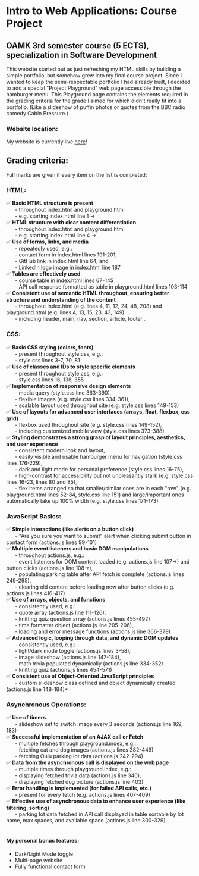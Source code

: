 # Intro to Web Applications: Course Project

## OAMK 3rd semester course (5 ECTS), specialization in Software Development

This website started out as just refreshing my HTML skills by building a simple portfolio, but somehow grew into my final course project. Since I wanted to keep the semi-respectable portfolio I had already built, I decided to add a special "Project Playground" web page accessible through the hamburger menu. This Playground page contains the elements required in the grading criteria for the grade I aimed for which didn't really fit into a portfolio. (Like a slideshow of puffin photos or quotes from the BBC radio comedy Cabin Pressure.)

### Website location:

My website is currently live [here](https://sannatikk.github.io/web-kurssi-testiprojekti/)!

## Grading criteria:

Full marks are given if every item on the list is completed:

### HTML:
✅ **Basic HTML structure is present**  
    &nbsp;&nbsp;&nbsp;&nbsp;&nbsp;&nbsp;- throughout index.html and playground.html  
    &nbsp;&nbsp;&nbsp;&nbsp;&nbsp;&nbsp;- e.g. starting index.html line 1 ->  
✅ **HTML structure with clear content differentiation**  
    &nbsp;&nbsp;&nbsp;&nbsp;&nbsp;&nbsp;- throughout index.html and playground.html  
    &nbsp;&nbsp;&nbsp;&nbsp;&nbsp;&nbsp;- e.g. starting index.html line 4 ->  
✅ **Use of forms, links, and media**  
    &nbsp;&nbsp;&nbsp;&nbsp;&nbsp;&nbsp;- repeatedly used, e.g.:  
    &nbsp;&nbsp;&nbsp;&nbsp;&nbsp;&nbsp;- contact form in index.html lines 191-201,  
    &nbsp;&nbsp;&nbsp;&nbsp;&nbsp;&nbsp;- GitHub link in index.html line 64, and  
    &nbsp;&nbsp;&nbsp;&nbsp;&nbsp;&nbsp;- LinkedIn logo image in index.html line 187  
✅ **Tables are effectively used**  
    &nbsp;&nbsp;&nbsp;&nbsp;&nbsp;&nbsp;- course table in index.html lines 67-145  
    &nbsp;&nbsp;&nbsp;&nbsp;&nbsp;&nbsp;- API call response formatted as table in playground.html lines 103-114  
✅ **Consistent use of semantic HTML throughout, ensuring better structure and understanding of the content**  
    &nbsp;&nbsp;&nbsp;&nbsp;&nbsp;&nbsp;- throughout index.html (e.g. lines 4, 11, 12, 24, 48, 208) and playground.html (e.g. lines 4, 13, 15, 23, 43, 149)  
    &nbsp;&nbsp;&nbsp;&nbsp;&nbsp;&nbsp;- including header, main, nav, section, article, footer...

### CSS:
✅ **Basic CSS styling (colors, fonts)**  
    &nbsp;&nbsp;&nbsp;&nbsp;&nbsp;&nbsp;- present throughout style.css, e.g.:  
    &nbsp;&nbsp;&nbsp;&nbsp;&nbsp;&nbsp;- style.css lines 3-7, 70, 81  
✅ **Use of classes and IDs to style specific elements**  
    &nbsp;&nbsp;&nbsp;&nbsp;&nbsp;&nbsp;- present throughout style.css, e.g.:  
    &nbsp;&nbsp;&nbsp;&nbsp;&nbsp;&nbsp;- style.css lines 16, 138, 355  
✅ **Implementation of responsive design elements**  
    &nbsp;&nbsp;&nbsp;&nbsp;&nbsp;&nbsp;- media query (style.css line 363-390),  
    &nbsp;&nbsp;&nbsp;&nbsp;&nbsp;&nbsp;- flexible images (e.g. style.css lines 334-361),  
    &nbsp;&nbsp;&nbsp;&nbsp;&nbsp;&nbsp;- scalable layout used throughout site (e.g. style.css lines 149-153)  
✅ **Use of layouts for advanced user interfaces (arrays, float, flexbox, css grid)**  
    &nbsp;&nbsp;&nbsp;&nbsp;&nbsp;&nbsp;- flexbox used throughout site (e.g. style.css lines 149-152),  
    &nbsp;&nbsp;&nbsp;&nbsp;&nbsp;&nbsp;- including customized mobile view (style.css lines 373-388)  
✅ **Styling demonstrates a strong grasp of layout principles, aesthetics, and user experience**  
    &nbsp;&nbsp;&nbsp;&nbsp;&nbsp;&nbsp;- consistent modern look and layout,  
    &nbsp;&nbsp;&nbsp;&nbsp;&nbsp;&nbsp;- easily visible and usable hamburger menu for navigation (style.css lines 176-229),  
    &nbsp;&nbsp;&nbsp;&nbsp;&nbsp;&nbsp;- dark and light mode for personal preference (style.css lines 16-75),  
    &nbsp;&nbsp;&nbsp;&nbsp;&nbsp;&nbsp;- high-contrast for accessibility but not unpleasantly stark (e.g. style.css lines 16-23, lines 80 and 85),  
    &nbsp;&nbsp;&nbsp;&nbsp;&nbsp;&nbsp;- flex items arranged so that smaller/similar ones are in each "row" (e.g. playground.html lines 52-84, style.css line 151) and large/important ones automatically take up 100% width (e.g. style.css lines 171-173)  

### JavaScript Basics:
✅ **Simple interactions (like alerts on a button click)**  
    &nbsp;&nbsp;&nbsp;&nbsp;&nbsp;&nbsp;- "Are you sure you want to submit" alert when clicking submit button in contact form (actions.js lines 99-101)  
✅ **Multiple event listeners and basic DOM manipulations**  
    &nbsp;&nbsp;&nbsp;&nbsp;&nbsp;&nbsp;- throughout actions.js, e.g.:  
    &nbsp;&nbsp;&nbsp;&nbsp;&nbsp;&nbsp;- event listeners for DOM content loaded (e.g. actions.js line 107->) and button clicks (actions.js line 108->),  
    &nbsp;&nbsp;&nbsp;&nbsp;&nbsp;&nbsp;- populating parking table after API fetch is complete (actions.js lines 249-295),  
    &nbsp;&nbsp;&nbsp;&nbsp;&nbsp;&nbsp;- clearing old content before loading new after button clicks (e.g. actions.js lines 416-417)  
✅ **Use of arrays, objects, and functions**  
    &nbsp;&nbsp;&nbsp;&nbsp;&nbsp;&nbsp;- consistently used, e.g.:  
    &nbsp;&nbsp;&nbsp;&nbsp;&nbsp;&nbsp;- quote array (actions.js line 111-126),  
    &nbsp;&nbsp;&nbsp;&nbsp;&nbsp;&nbsp;- knitting quiz question array (actions.js lines 455-492)  
    &nbsp;&nbsp;&nbsp;&nbsp;&nbsp;&nbsp;- time formatter object (actions.js line 205-206),  
    &nbsp;&nbsp;&nbsp;&nbsp;&nbsp;&nbsp;- loading and error message functions (actions.js line 366-379)  
✅ **Advanced logic, looping through data, and dynamic DOM updates**  
    &nbsp;&nbsp;&nbsp;&nbsp;&nbsp;&nbsp;- consistently used, e.g.:  
    &nbsp;&nbsp;&nbsp;&nbsp;&nbsp;&nbsp;- light/dark mode toggle (actions.js lines 3-58),  
    &nbsp;&nbsp;&nbsp;&nbsp;&nbsp;&nbsp;- image slideshow (actions.js line 147-184),  
    &nbsp;&nbsp;&nbsp;&nbsp;&nbsp;&nbsp;- math trivia populated dynamically (actions.js line 334-352)  
    &nbsp;&nbsp;&nbsp;&nbsp;&nbsp;&nbsp;- knitting quiz (actions.js lines 454-571)  
✅ **Consistent use of Object-Oriented JavaScript principles**  
    &nbsp;&nbsp;&nbsp;&nbsp;&nbsp;&nbsp;- custom slideshow class defined and object dynamically created (actions.js line 148-184)*  

### Asynchronous Operations:
✅ **Use of timers**  
    &nbsp;&nbsp;&nbsp;&nbsp;&nbsp;&nbsp;- slideshow set to switch image every 3 seconds (actions.js line 169, 183)  
✅ **Successful implementation of an AJAX call or Fetch**  
    &nbsp;&nbsp;&nbsp;&nbsp;&nbsp;&nbsp;- multiple fetches through playground.index, e.g.:  
    &nbsp;&nbsp;&nbsp;&nbsp;&nbsp;&nbsp;- fetching cat and dog images (actions.js lines 382-449)  
    &nbsp;&nbsp;&nbsp;&nbsp;&nbsp;&nbsp;- fetching Oulu parking lot data (actions.js 242-294)  
✅ **Data from the asynchronous call is displayed on the web page**  
    &nbsp;&nbsp;&nbsp;&nbsp;&nbsp;&nbsp;- multiple times through playground.index, e.g.:  
    &nbsp;&nbsp;&nbsp;&nbsp;&nbsp;&nbsp;- displaying fetched trivia data (actions.js line 346),   
    &nbsp;&nbsp;&nbsp;&nbsp;&nbsp;&nbsp;- displaying fetched dog picture (actions.js line 403)  
✅ **Error handling is implemented (for failed API calls, etc.)**  
    &nbsp;&nbsp;&nbsp;&nbsp;&nbsp;&nbsp;- present for every fetch (e.g. actions.js lines 407-409)  
✅ **Effective use of asynchronous data to enhance user experience (like filtering, sorting)**  
    &nbsp;&nbsp;&nbsp;&nbsp;&nbsp;&nbsp;- parking lot data fetched in API call displayed in table sortable by lot name, max spaces, and available space (actions.js line 300-329)  <br><br>


#### My personal bonus features:

- Dark/Light Mode toggle
- Multi-page website
- Fully functional contact form